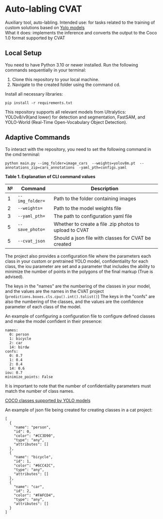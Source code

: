 # Auto-labling CVAT
Auxiliary tool, auto-labling. 
Intended use: for tasks related to the training of custom solutions based on [Yolo models][1]  
What it does: implements the inference and converts the output to the Coco 1.0 format supported by CVAT

## Local Setup
You need to have Python 3.10 or newer installed.
Run the following commands sequentially in your terminal:

1. Clone this repository to your local machine.
2. Navigate to the created folder using the command cd.

Install all necessary libraries:

`pip install -r requirements.txt`

This repository supports all relevant models from Ultralytics: YOLOv8/v9(and lower) for detection and segmentation, FastSAM, and YOLO-World (Real-Time Open-Vocabulary Object Detection).

## Adaptive Commands
To interact with the repository, you need to set the following command in the cmd terminal:

`python main.py --img_folder=image_cars  --weights=yolov8m.pt  --annotations_zip=cars_annotations  -yaml_pth=configs.yaml`


**Table 1. Explanation of CLI command values**

| № | Command               | Description                                                                                     |
|---|-----------------------|-------------------------------------------------------------------------------------------------|
| 1 | `--img_folder=`       | Path to the folder containing images                                                            |
| 2 | `--weights=`          | Path to the model weights file                                                                  |
| 3 | `--yaml_pth=`         | The path to configuration yaml file                                                             |
| 5 | `--save_photo=`       | Whether to create a file .zip photos to upload to CVAT                                          |
| 5 | `--cvat_json`         | Should a json file with classes for CVAT be created                                             |

The project also provides a configuration file where the parameters each class in your custom or pretrained YOLO model, confidentiality for each class, the iou parameter are set and a parameter that includes the ability to minimize the number of points in the polygons of the final markup (True is advised).

The keys in the "names" are the numbering of the classes in your model, and the values are the names in the CVAT project (`predictions.boxes.cls.cpu().int().tolist()`)
The keys in the "confs" are also the numbering of the classes, and the values are the confidence parameter of each class of the model.

An example of configuring a configuration file to configure defined classes and make the model confident in their presence:
```
names:
  0: person
  1: bicycle
  2: car
  14: birdы
confs:
  0: 0.7
  1: 0.4
  2: 0.4
  14: 0.6
iou: 0.7
minimize_points: False
```

It is important to note that the number of confidentiality parameters must match the number of class names.

[COCO classes supported by YOLO models][2] 

An example of json file being created for creating classes in a cat project:
```
[
  {
    "name": "person",
    "id": 0,
    "color": "#CC3D90",
    "type": "any",
    "attributes": []
  },
  {
    "name": "bicycle",
    "id": 1,
    "color": "#6CC42C",
    "type": "any",
    "attributes": []
  },
  {
    "name": "car",
    "id": 2,
    "color": "#FAFCD4",
    "type": "any",
    "attributes": []
  }
]
```

[1]: https://docs.ultralytics.com/ru/models/
[2]: https://github.com/ultralytics/ultralytics/blob/main/ultralytics/cfg/datasets/coco.yaml
